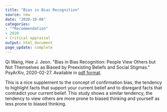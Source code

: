 ```yaml
---
title: "Bias in Bias Recognition"
source: new
date: "2020-10-08"
categories:
- "*Recommendation"
- 2020
- Critical appraisal
output: html_document
page_update: complete
---
```


Qi Wang, Hee J. Jeon. "Bias in Bias Recognition: People View Others but Not Themselves as Biased by Preexisting Beliefs and Social Stigmas." PsyArXiv, 2020-02-27. Available in [pdf format](https://psyarxiv.com/d38rt/).

<!---more--->

This is a nice supplement to the concept of confirmation bias, the tendency to highlight facts that support your current belief and to disregard facts that contradict your current belief. This study shows a similar tendency, the tendency to view others are more prone to biased thinking and yourself as less prone to biased thinking.

